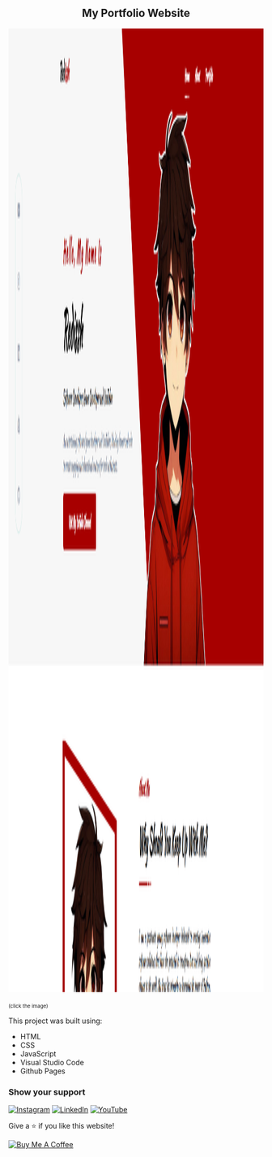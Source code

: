 <h2 align="center">
  My Portfolio Website <br/>
</h2>
 
<a href="https://redissh.github.io" target="_blank"><img src="demoimg1.png" height= "1900px" width= "904px" ></a> 

<p align="left"><font size="1">(click the image)</font></p>

This project was built using:

- HTML
- CSS
- JavaScript
- Visual Studio Code
- Github Pages

### Show your support

[![Instagram](https://img.shields.io/badge/Instagram-%23E4405F.svg?logo=Instagram&logoColor=white)](https://instagram.com/armsulaj) [![LinkedIn](https://img.shields.io/badge/LinkedIn-%230077B5.svg?logo=linkedin&logoColor=white)](https://www.linkedin.com/in/armendsulaj/) [![YouTube](https://img.shields.io/badge/YouTube-%23FF0000.svg?logo=YouTube&logoColor=white)](https://youtube.com/@Redissh) 

Give a ⭐ if you like this website!

<a href="https://www.buymeacoffee.com/soumyajit4419" target="_blank"><img src="https://cdn.buymeacoffee.com/buttons/v2/default-violet.png" alt="Buy Me A Coffee" height= "60px" width= "217px" ></a>
